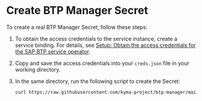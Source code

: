 # Create BTP Manager Secret

To create a real BTP Manager Secret, follow these steps:
1. To obtain the access credentials to the service instance, create a service binding.  For details, see [Setup: Obtain the access credentials for the SAP BTP service operator](https://github.com/SAP/sap-btp-service-operator#setup).
2. Copy and save the access credentials into your `creds.json` file in your working directory. 
3. In the same directory, run the following script to create the Secret:
   
   ```sh
   curl https://raw.githubusercontent.com/kyma-project/btp-manager/main/hack/create-secret-file.sh | bash -s
   ```
   